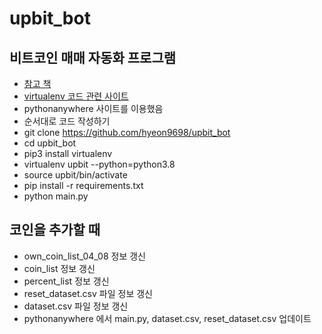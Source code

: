 # upbit_bot
## 비트코인 매매 자동화 프로그램
- [참고 책](https://wikidocs.net/book/1665)
- [virtualenv 코드 관련 사이트](https://dgkim5360.tistory.com/entry/python-virtualenv-on-linux-ubuntu-and-windows)
- pythonanywhere 사이트를 이용했음
- 순서대로 코드 작성하기
- git clone https://github.com/hyeon9698/upbit_bot
- cd upbit_bot
- pip3 install virtualenv
- virtualenv upbit --python=python3.8
- source upbit/bin/activate
- pip install -r requirements.txt
- python main.py
## 코인을 추가할 때
- own_coin_list_04_08 정보 갱신
- coin_list 정보 갱신
- percent_list 정보 갱신
- reset_dataset.csv 파일 정보 갱신
- dataset.csv 파일 정보 갱신
- pythonanywhere 에서 main.py, dataset.csv, reset_dataset.csv 업데이트

